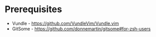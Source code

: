 # Prerequisites
* Vundle - https://github.com/VundleVim/Vundle.vim
* GitSome - https://github.com/donnemartin/gitsome#for-zsh-users
